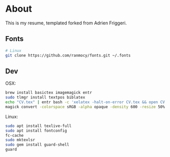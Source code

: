# About
This is my resume, templated forked from Adrien Friggeri.

## Fonts

```bash
# Linux
git clone https://github.com/ranmocy/fonts.git ~/.fonts
```

## Dev

OSX:

```bash
brew install basictex imagemagick entr
sudo tlmgr install textpos biblatex
echo "CV.tex" | entr bash -c 'xelatex -halt-on-error CV.tex && open CV.pdf'
magick convert -colorspace sRGB -alpha opaque -density 600 -resize 50% CV.pdf CV.png && open CV-0.png
```

Linux:

```bash
sudo apt install texlive-full
sudo apt install fontconfig
fc-cache
sudo mktexlsr
sudo gem install guard-shell
guard
```
